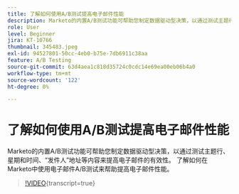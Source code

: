 ```yaml
---
title: 了解如何使用A/B测试提高电子邮件性能
description: Marketo的内置A/B测试功能可帮助您制定数据驱动型决策，以通过测试主题行、星期和时间、“发件人”地址等内容来提高电子邮件的有效性。 了解如何在Marketo中使用电子邮件A/B测试来帮助提高电子邮件性能。
role: User
level: Beginner
jira: KT-10766
thumbnail: 345483.jpeg
exl-id: 94527801-50cc-4eb0-b75e-7db6911c38aa
feature: A/B Testing
source-git-commit: 63d4aea1c818d35724c0cdc14e69ea00eb06b4a0
workflow-type: tm+mt
source-wordcount: '122'
ht-degree: 0%

---
```


# 了解如何使用A/B测试提高电子邮件性能

Marketo的内置A/B测试功能可帮助您制定数据驱动型决策，以通过测试主题行、星期和时间、“发件人”地址等内容来提高电子邮件的有效性。 了解如何在Marketo中使用电子邮件A/B测试来帮助提高电子邮件性能。

>[!VIDEO](https://video.tv.adobe.com/v/345483/?quality=12&learn=on){transcript=true}
